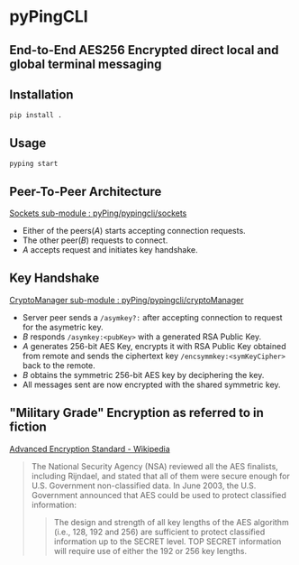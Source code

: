 # pyPingCLI
## End-to-End AES256 Encrypted direct local and global terminal messaging

## Installation
```pip install .```
## Usage
```pyping start```
## Peer-To-Peer Architecture 
[Sockets sub-module : pyPing/pypingcli/sockets ](https://github.com/tameeshB/pyPing/tree/master/pypingcli/sockets)
- Either of the peers(_A_) starts accepting connection requests.
- The other peer(_B_) requests to connect.
- _A_ accepts request and initiates key handshake.

## Key Handshake
[CryptoManager sub-module : pyPing/pypingcli/cryptoManager ](https://github.com/tameeshB/pyPing/tree/master/pypingcli/cryptoManager)
- Server peer sends a ```/asymkey?:``` after accepting connection to request for the asymetric key.
- _B_ responds ```/asymkey:<pubKey>``` with a generated RSA Public Key.
- _A_ generates 256-bit AES Key, encrypts it with RSA Public Key obtained from remote and sends the ciphertext key ```/encsymmkey:<symKeyCipher>``` back to the remote.
- _B_ obtains the symmetric 256-bit AES key by deciphering the key.
- All messages sent are now encrypted with the shared symmetric key.

## "Military Grade" Encryption as referred to in fiction
[Advanced Encryption Standard - Wikipedia](https://en.wikipedia.org/wiki/Advanced_Encryption_Standard#Security)
>The National Security Agency (NSA) reviewed all the AES finalists, including Rijndael, and stated that all of them were secure enough for U.S. Government non-classified data. In June 2003, the U.S. Government announced that AES could be used to protect classified information:
>>The design and strength of all key lengths of the AES algorithm (i.e., 128, 192 and 256) are sufficient to protect classified information up to the SECRET level. TOP SECRET information will require use of either the 192 or 256 key lengths.

